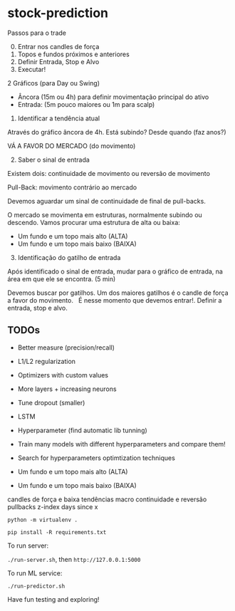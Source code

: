 # stock-prediction

Passos para o trade

0) Entrar nos candles de força
1) Topos e fundos próximos e anteriores
2) Definir Entrada, Stop e Alvo
3) Executar!

2 Gráficos (para Day ou Swing)

- Âncora (15m ou 4h) para definir movimentação principal do ativo
- Entrada: (5m pouco maiores ou 1m para scalp)

1) Identificar a tendência atual

Através do gráfico âncora de 4h. Está subindo? Desde quando (faz anos?)

VÁ A FAVOR DO MERCADO (do movimento)

2) Saber o sinal de entrada

Existem dois: continuidade de movimento ou reversão de movimento

Pull-Back: movimento contrário ao mercado

Devemos aguardar um sinal de continuidade de final de pull-backs.

O mercado se movimenta em estruturas, normalmente subindo ou descendo.
Vamos procurar uma estrutura de alta ou baixa:

- Um fundo e um topo mais alto (ALTA)
- Um fundo e um topo mais baixo (BAIXA)

3) Identificação do gatilho de entrada

Após identificado o sinal de entrada, mudar para o gráfico de entrada, na área em que ele se encontra. (5 min)

Devemos buscar por gatilhos. Um dos maiores gatilhos é o candle de força a favor do movimento.
 
É nesse momento que devemos entrar!.
Definir a entrada, stop e alvo. 

## TODOs

- Better measure (precision/recall)
- L1/L2 regularization
- Optimizers with custom values
- More layers + increasing neurons
- Tune dropout (smaller)
- LSTM
- Hyperparameter (find automatic lib tunning)
- Train many models with different hyperparameters and compare them!
- Search for hyperparameters optimtization techniques

- Um fundo e um topo mais alto (ALTA)
- Um fundo e um topo mais baixo (BAIXA)

candles de força e baixa
tendências macro
continuidade e reversão
pullbacks
z-index
days since x

```python -m virtualenv .``` 

```pip install -R requirements.txt```

To run server:

```./run-server.sh```, then ```http://127.0.0.1:5000```

To run ML service:

```./run-predictor.sh```

Have fun testing and exploring!
